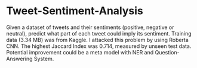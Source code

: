 # Tweet-Sentiment-Analysis
Given a dataset of tweets and their sentiments (positive, negative or neutral), predict what part of each tweet could imply its sentiment. Training data (3.34 MB) was from Kaggle. I attacked this problem by using Roberta CNN. The highest Jaccard Index was 0.714, measured by unseen test data. Potential improvement could be a meta model with NER and Question-Answering System.
